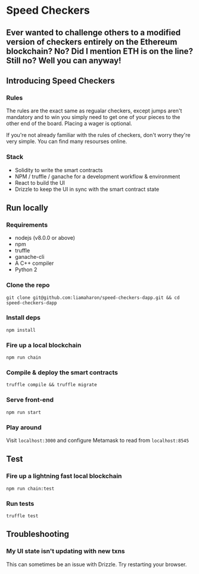 # Speed Checkers

## Ever wanted to challenge others to a modified version of checkers entirely on the Ethereum blockchain? No? Did I mention ETH is on the line? Still no? Well you can anyway!

## Introducing Speed Checkers

### Rules

The rules are the exact same as regualar checkers, except jumps aren't mandatory and to win you simply need to get one of your pieces to the other end of the board. Placing a wager is optional.

If you're not already familiar with the rules of checkers, don't worry they're very simple. You can find many resourses online.

### Stack

* Solidity to write the smart contracts
* NPM / truffle / ganache for a development workflow & environment
* React to build the UI 
* Drizzle to keep the UI in sync with the smart contract state

## Run locally

### Requirements
- nodejs (v8.0.0 or above)
- npm
- truffle
- ganache-cli
- A C++ compiler
- Python 2

### Clone the repo

`git clone git@github.com:liamaharon/speed-checkers-dapp.git && cd speed-checkers-dapp`

### Install deps

`npm install`

### Fire up a local blockchain

`npm run chain`

### Compile & deploy the smart contracts

`truffle compile && truffle migrate`

### Serve front-end

`npm run start`

### Play around

Visit `localhost:3000` and configure Metamask to read from `localhost:8545`

## Test

### Fire up a lightning fast local blockchain

`npm run chain:test`

### Run tests

`truffle test`

## Troubleshooting

### My UI state isn't updating with new txns

This can sometimes be an issue with Drizzle. Try restarting your browser. 
